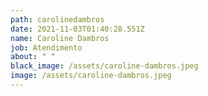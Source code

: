```yaml
---
path: carolinedambros
date: 2021-11-03T01:40:28.551Z
name: Caroline Dambros
job: Atendimento
about: " "
black_image: /assets/caroline-dambros.jpeg
image: /assets/caroline-dambros.jpeg
---
```

